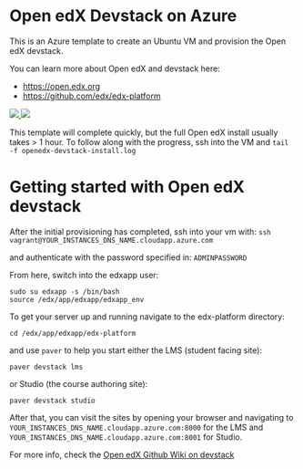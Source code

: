 # Open edX Devstack on Azure

This is an Azure template to create an Ubuntu VM and provision the Open edX devstack.

You can learn more about Open edX and devstack here:
- https://open.edx.org
- https://github.com/edx/edx-platform

<a href="https://portal.azure.com/#create/Microsoft.Template/uri/https%3A%2F%2Fraw.githubusercontent.com%2Fchenriksson%2Fopenedx-azure-devstack%2Ftest%2Fazuredeploy.json" target="_blank">
    <img src="http://azuredeploy.net/deploybutton.png"/>
</a>
<a href="http://armviz.io/#/?load=https%3A%2F%2Fraw.githubusercontent.com%2Fchenriksson%2Fopenedx-azure-devstack%2Ftest%2Fazuredeploy.json" target="_blank">
    <img src="http://armviz.io/visualizebutton.png"/>
</a>

This template will complete quickly, but the full Open edX install usually takes > 1 hour. To follow along with the progress, ssh into the VM and `tail -f openedx-devstack-install.log`

# Getting started with Open edX devstack
After the initial provisioning has completed, ssh into your vm with:
`ssh vagrant@YOUR_INSTANCES_DNS_NAME.cloudapp.azure.com`

and authenticate with the password specified in:
`ADMINPASSWORD`

From here, switch into the edxapp user:
```
sudo su edxapp -s /bin/bash
source /edx/app/edxapp/edxapp_env
```

To get your server up and running navigate to the edx-platform directory:
```
cd /edx/app/edxapp/edx-platform
````

and use `paver` to help you start either the LMS (student facing site):
```
paver devstack lms
```

or Studio (the course authoring site):
```
paver devstack studio
```

After that, you can visit the sites by opening your browser and navigating to `YOUR_INSTANCES_DNS_NAME.cloudapp.azure.com:8000` for the LMS and `YOUR_INSTANCES_DNS_NAME.cloudapp.azure.com:8001` for Studio.

For more info, check the [Open edX Github Wiki on devstack](https://github.com/edx/configuration/wiki/edX-Developer-Stack)